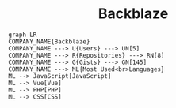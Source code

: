<h1 align="center">Backblaze</h1>

```mermaid
graph LR
COMPANY_NAME{Backblaze}
COMPANY_NAME ---> U{Users} ---> UN[5]
COMPANY_NAME ---> R{Repositories} ---> RN[8]
COMPANY_NAME ---> G{Gists} ---> GN[145]
COMPANY_NAME ---> ML{Most Used<br>Languages}
ML --> JavaScript[JavaScript]
ML --> Vue[Vue]
ML --> PHP[PHP]
ML --> CSS[CSS]
```
